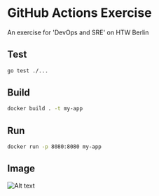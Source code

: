 # GitHub Actions Exercise

An exercise for 'DevOps and SRE' on HTW Berlin

## Test

```bash
go test ./...
```

## Build

```bash
docker build . -t my-app
```

## Run

```bash
docker run -p 8080:8080 my-app
```
## Image

![Alt text](https://p0.pikrepo.com/preview/380/581/fancy-open-sandwich.jpg)
